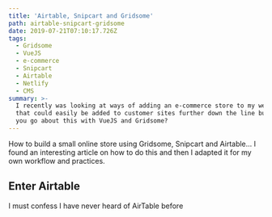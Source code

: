 ```yaml
---
title: 'Airtable, Snipcart and Gridsome'
path: airtable-snipcart-gridsome
date: 2019-07-21T07:10:17.726Z
tags:
  - Gridsome
  - VueJS
  - e-commerce
  - Snipcart
  - Airtable
  - Netlify
  - CMS
summary: >-
  I recently was looking at ways of adding an e-commerce store to my website
  that could easily be added to customer sites further down the line but how can
  you go about this with VueJS and Gridsome?
---
```

How to build a small online store using Gridsome, Snipcart and Airtable... I found an interesting article on how to do this and then I adapted it for my own workflow and practices.

## Enter Airtable

I must confess I have never heard of AirTable before
